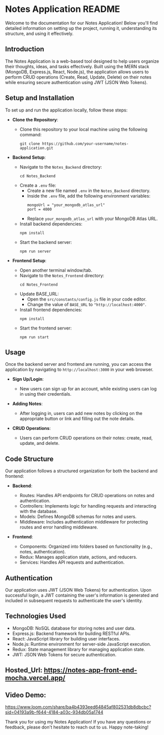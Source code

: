 # Notes Application README

Welcome to the documentation for our Notes Application! Below you'll find detailed information on setting up the project, running it, understanding its structure, and using it effectively.

## Introduction

The Notes Application is a web-based tool designed to help users organize their thoughts, ideas, and tasks effectively. Built using the MERN stack (MongoDB, Express.js, React, Node.js), the application allows users to perform CRUD operations (Create, Read, Update, Delete) on their notes while ensuring secure authentication using JWT (JSON Web Tokens).

## Setup and Installation

To set up and run the application locally, follow these steps:

- **Clone the Repository**: 
  - Clone this repository to your local machine using the following command:
    ```
    git clone https://github.com/your-username/notes-application.git
    ```

- **Backend Setup**:
  - Navigate to the `Notes_Backend` directory:
    ```
    cd Notes_Backend
    ```
  - Create a `.env` file:
    - Create a new file named `.env` in the `Notes_Backend` directory.
    - Inside the `.env` file, add the following environment variables:
      ```
      mongoUrl = "your_mongodb_atlas_url"
      port = 4000
      ```
    - Replace `your_mongodb_atlas_url` with your MongoDB Atlas URL.
  - Install backend dependencies:
    ```
    npm install
    ```
  - Start the backend server:
    ```
    npm run server
    ```

- **Frontend Setup**:
  - Open another terminal window/tab.
  - Navigate to the `Notes_Frontend` directory:
    ```
    cd Notes_Frontend
    ```
  - Update BASE_URL:
    - Open the `src/constants/config.js` file in your code editor.
    - Change the value of `BASE_URL` to `"http://localhost:4000"`.
  - Install frontend dependencies:
    ```
    npm install
    ```
  - Start the frontend server:
    ```
    npm run start
    ```

## Usage

Once the backend server and frontend are running, you can access the application by navigating to `http://localhost:3000` in your web browser. 

- **Sign Up/Login**:
  - New users can sign up for an account, while existing users can log in using their credentials.

- **Adding Notes**:
  - After logging in, users can add new notes by clicking on the appropriate button or link and filling out the note details.

- **CRUD Operations**:
  - Users can perform CRUD operations on their notes: create, read, update, and delete.

## Code Structure

Our application follows a structured organization for both the backend and frontend:

- **Backend**:
  - Routes: Handles API endpoints for CRUD operations on notes and authentication.
  - Controllers: Implements logic for handling requests and interacting with the database.
  - Models: Defines MongoDB schemas for notes and users.
  - Middleware: Includes authentication middleware for protecting routes and error handling middleware.

- **Frontend**:
  - Components: Organized into folders based on functionality (e.g., notes, authentication).
  - Redux: Manages application state, actions, and reducers.
  - Services: Handles API requests and authentication.

## Authentication

Our application uses JWT (JSON Web Tokens) for authentication. Upon successful login, a JWT containing the user's information is generated and included in subsequent requests to authenticate the user's identity.

## Technologies Used

- MongoDB: NoSQL database for storing notes and user data.
- Express.js: Backend framework for building RESTful APIs.
- React: JavaScript library for building user interfaces.
- Node.js: Runtime environment for server-side JavaScript execution.
- Redux: State management library for managing application state.
- JWT: JSON Web Tokens for secure authentication.

## Hosted_Url: https://notes-app-front-end-mocha.vercel.app/
## Video Demo: 
https://www.loom.com/share/ba4b4393eed64845af802531db8dbcbc?sid=04193a9b-f644-4184-a03c-934db05a1744

Thank you for using my Notes Application! If you have any questions or feedback, please don't hesitate to reach out to us. Happy note-taking!
